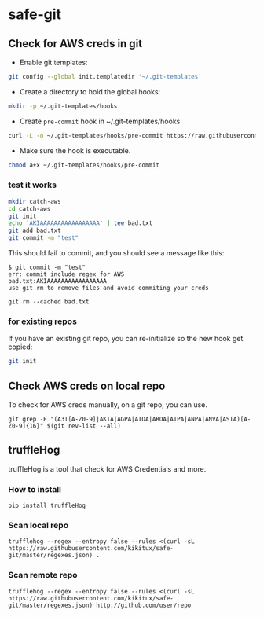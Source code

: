 # safe-git

## Check for AWS creds in git

- Enable git templates:
```bash
git config --global init.templatedir '~/.git-templates'
```

- Create a directory to hold the global hooks:
```bash
mkdir -p ~/.git-templates/hooks
```

- Create `pre-commit` hook in ~/.git-templates/hooks
```bash
curl -L -o ~/.git-templates/hooks/pre-commit https://raw.githubusercontent.com/kikitux/safe-git/master/pre-commit
```

- Make sure the hook is executable.
```bash
chmod a+x ~/.git-templates/hooks/pre-commit
```

### test it works

```bash
mkdir catch-aws
cd catch-aws
git init
echo 'AKIAAAAAAAAAAAAAAAAA' | tee bad.txt
git add bad.txt
git commit -m "test"
```

This should fail to commit, and you should see a message like this:

```
$ git commit -m "test"
err: commit include regex for AWS
bad.txt:AKIAAAAAAAAAAAAAAAAA
use git rm to remove files and avoid commiting your creds

git rm --cached bad.txt
```

### for existing repos

If you have an existing git repo, you can re-initialize so the new hook get copied:
```bash
git init
```


## Check AWS creds on local repo

To check for AWS creds manually, on a git repo, you can use.

```
git grep -E "(A3T[A-Z0-9]|AKIA|AGPA|AIDA|AROA|AIPA|ANPA|ANVA|ASIA)[A-Z0-9]{16}" $(git rev-list --all)
```

## truffleHog

truffleHog is a tool that check for AWS Credentials and more.


### How to install

```
pip install truffleHog
```

### Scan local repo

```
trufflehog --regex --entropy false --rules <(curl -sL https://raw.githubusercontent.com/kikitux/safe-git/master/regexes.json) .
```

### Scan remote repo

```
trufflehog --regex --entropy false --rules <(curl -sL https://raw.githubusercontent.com/kikitux/safe-git/master/regexes.json) http://github.com/user/repo
```
